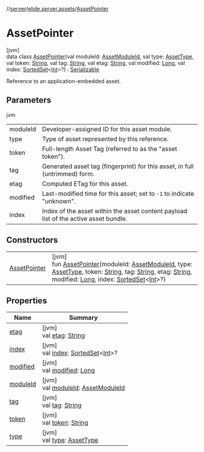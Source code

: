 //[server](../../../index.md)/[elide.server.assets](../index.md)/[AssetPointer](index.md)

# AssetPointer

[jvm]\
data class [AssetPointer](index.md)(val moduleId: [AssetModuleId](../../elide.server/index.md#-803173189%2FClasslikes%2F-1343588467), val type: [AssetType](../-asset-type/index.md), val token: [String](https://kotlinlang.org/api/latest/jvm/stdlib/kotlin/-string/index.html), val tag: [String](https://kotlinlang.org/api/latest/jvm/stdlib/kotlin/-string/index.html), val etag: [String](https://kotlinlang.org/api/latest/jvm/stdlib/kotlin/-string/index.html), val modified: [Long](https://kotlinlang.org/api/latest/jvm/stdlib/kotlin/-long/index.html), val index: [SortedSet](https://docs.oracle.com/javase/8/docs/api/java/util/SortedSet.html)&lt;[Int](https://kotlinlang.org/api/latest/jvm/stdlib/kotlin/-int/index.html)&gt;?) : [Serializable](https://docs.oracle.com/javase/8/docs/api/java/io/Serializable.html)

Reference to an application-embedded asset.

## Parameters

jvm

| | |
|---|---|
| moduleId | Developer-assigned ID for this asset module. |
| type | Type of asset represented by this reference. |
| token | Full-length Asset Tag (referred to as the &quot;asset token&quot;). |
| tag | Generated asset tag (fingerprint) for this asset, in full (untrimmed) form. |
| etag | Computed ETag for this asset. |
| modified | Last-modified time for this asset; set to `-1` to indicate &quot;unknown&quot;. |
| index | Index of the asset within the asset content payload list of the active asset bundle. |

## Constructors

| | |
|---|---|
| [AssetPointer](-asset-pointer.md) | [jvm]<br>fun [AssetPointer](-asset-pointer.md)(moduleId: [AssetModuleId](../../elide.server/index.md#-803173189%2FClasslikes%2F-1343588467), type: [AssetType](../-asset-type/index.md), token: [String](https://kotlinlang.org/api/latest/jvm/stdlib/kotlin/-string/index.html), tag: [String](https://kotlinlang.org/api/latest/jvm/stdlib/kotlin/-string/index.html), etag: [String](https://kotlinlang.org/api/latest/jvm/stdlib/kotlin/-string/index.html), modified: [Long](https://kotlinlang.org/api/latest/jvm/stdlib/kotlin/-long/index.html), index: [SortedSet](https://docs.oracle.com/javase/8/docs/api/java/util/SortedSet.html)&lt;[Int](https://kotlinlang.org/api/latest/jvm/stdlib/kotlin/-int/index.html)&gt;?) |

## Properties

| Name | Summary |
|---|---|
| [etag](etag.md) | [jvm]<br>val [etag](etag.md): [String](https://kotlinlang.org/api/latest/jvm/stdlib/kotlin/-string/index.html) |
| [index](--index--.md) | [jvm]<br>val [index](--index--.md): [SortedSet](https://docs.oracle.com/javase/8/docs/api/java/util/SortedSet.html)&lt;[Int](https://kotlinlang.org/api/latest/jvm/stdlib/kotlin/-int/index.html)&gt;? |
| [modified](modified.md) | [jvm]<br>val [modified](modified.md): [Long](https://kotlinlang.org/api/latest/jvm/stdlib/kotlin/-long/index.html) |
| [moduleId](module-id.md) | [jvm]<br>val [moduleId](module-id.md): [AssetModuleId](../../elide.server/index.md#-803173189%2FClasslikes%2F-1343588467) |
| [tag](tag.md) | [jvm]<br>val [tag](tag.md): [String](https://kotlinlang.org/api/latest/jvm/stdlib/kotlin/-string/index.html) |
| [token](token.md) | [jvm]<br>val [token](token.md): [String](https://kotlinlang.org/api/latest/jvm/stdlib/kotlin/-string/index.html) |
| [type](type.md) | [jvm]<br>val [type](type.md): [AssetType](../-asset-type/index.md) |
